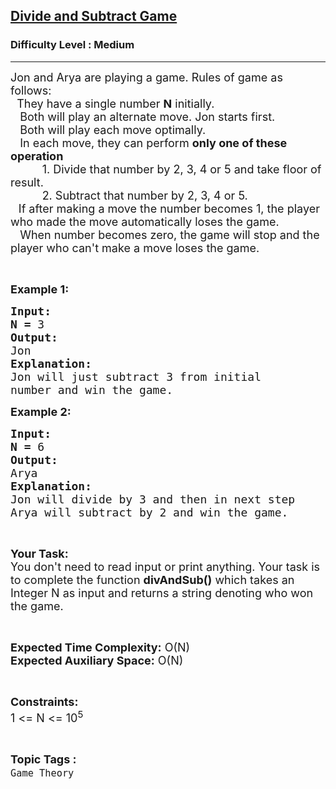 <h2><a href="https://www.geeksforgeeks.org/problems/divide-and-subtract-game2253/1?category%255B%255D=">Divide and Subtract Game</a></h2><h3>Difficulty Level : Medium</h3><hr><div class="problems_problem_content__Xm_eO"><p><span style="font-size:18px">Jon and Arya are playing a game. Rules of game as follows:<br>
<strong></strong>&nbsp;&nbsp;They have a single number <strong>N</strong> initially.</span><br>
<span style="font-size:18px"><strong></strong>&nbsp;&nbsp;&nbsp;Both will play an alternate move. Jon starts first.</span><br>
<span style="font-size:18px"><strong></strong>&nbsp; &nbsp;Both will play each move optimally.</span><br>
<span style="font-size:18px"><strong></strong>&nbsp;&nbsp;&nbsp;In each move, they can perform <strong>only one of these operation</strong></span><br>
<span style="font-size:18px">&nbsp;&nbsp;&nbsp;&nbsp;&nbsp;&nbsp;&nbsp;&nbsp;&nbsp; 1.&nbsp;Divide that number by 2, 3, 4 or 5 and take floor of result.</span><br>
<span style="font-size:18px">&nbsp;&nbsp;&nbsp;&nbsp;&nbsp;&nbsp;&nbsp;&nbsp;&nbsp; 2.&nbsp;Subtract that number by 2, 3, 4 or 5.<br>
<strong>&nbsp;&nbsp; </strong>If after making a move the number becomes 1, the player who made the move automatically loses the game.<br>
<strong></strong>&nbsp;&nbsp;&nbsp;When number becomes zero, the game will stop and the player who can't make a move loses the game.</span></p>

<p>&nbsp;</p>

<p><span style="font-size:18px"><strong>Example 1:</strong></span></p>

<pre><span style="font-size:18px"><strong>Input:</strong></span>
<span style="font-size:18px"><strong>N = </strong>3</span>
<span style="font-size:18px"><strong>Output:</strong></span>
<span style="font-size:18px">Jon</span>
<span style="font-size:18px"><strong>Explanation:</strong></span>
<span style="font-size:18px">Jon will just subtract 3 from initial
number and win the game.</span></pre>

<p><span style="font-size:18px"><strong>Example 2:</strong></span></p>

<pre><span style="font-size:18px"><strong>Input:</strong></span>
<span style="font-size:18px"><strong>N = </strong>6</span>
<span style="font-size:18px"><strong>Output:</strong></span>
<span style="font-size:18px">Arya</span>
<span style="font-size:18px"><strong>Explanation:</strong></span>
<span style="font-size:18px">Jon will divide by 3 and then in next step
Arya will subtract by 2 and win the game.</span></pre>

<p>&nbsp;</p>

<p><span style="font-size:18px"><strong>Your Task:</strong><br>
You don't need to read input or print anything. Your task is to complete the function <strong>divAndSub()</strong> which takes an Integer N as input and returns a string denoting who won the game.</span></p>

<p>&nbsp;</p>

<p><span style="font-size:18px"><strong>Expected Time Complexity:</strong> O(N)<br>
<strong>Expected Auxiliary Space:</strong> O(N)</span></p>

<p>&nbsp;</p>

<p><span style="font-size:18px"><strong>Constraints:</strong></span><br>
<span style="font-size:18px">1 &lt;= N &lt;= 10<sup>5</sup></span></p>
</div><br><p><span style=font-size:18px><strong>Topic Tags : </strong><br><code>Game Theory</code>&nbsp;